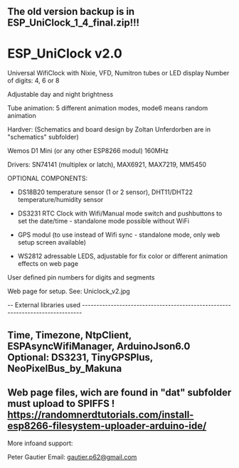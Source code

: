 The old version backup is in ESP_UniClock_1_4_final.zip!!!
--------------------------------------------------------------------------------------------------------
# ESP_UniClock v2.0

Universal WifiClock with Nixie, VFD, Numitron tubes or LED display
Number of digits: 4, 6 or 8

Adjustable day and night brightness

Tube animation: 5 different animation modes, mode6 means random animation

Hardver: (Schematics and board design by Zoltan Unferdorben are in "schematics" subfolder)

Wemos D1 Mini (or any other ESP8266 modul) 160MHz

Drivers: SN74141 (multiplex or latch), MAX6921, MAX7219, MM5450

OPTIONAL COMPONENTS:

- DS18B20 temperature sensor  (1 or 2 sensor), DHT11/DHT22 temperature/humidity sensor

- DS3231 RTC Clock with Wifi/Manual mode switch and pushbuttons to set the date/time - standalone mode possible without WiFi

- GPS modul (to use instead of Wifi sync  - standalone mode, only web setup screen available)

- WS2812 adressable LEDS, adjustable for fix color or different animation effects on web page

User defined pin numbers for digits and segments

Web page for setup. See: Uniclock_v2.jpg

-- External libraries used ------------------------------------------------------------------------------

Time, Timezone, NtpClient, ESPAsyncWifiManager, ArduinoJson6.0       
Optional: DS3231, TinyGPSPlus, NeoPixelBus_by_Makuna
--------------------------------------------------------------------------------------------------------
Web page files, wich are found in "dat" subfolder must upload to SPIFFS !
https://randomnerdtutorials.com/install-esp8266-filesystem-uploader-arduino-ide/
--------------------------------------------------------------------------------------------------------
More infoand support:

Peter Gautier
 Email: gautier.p62@gmail.com
